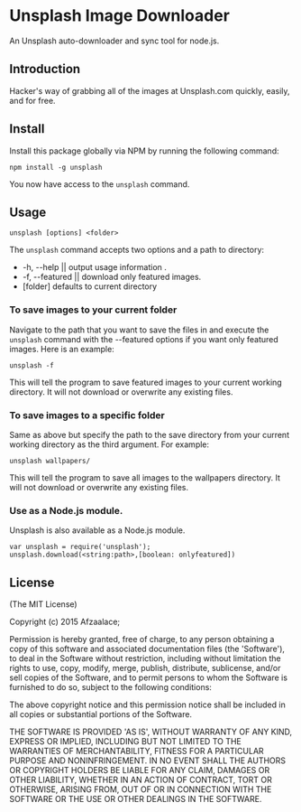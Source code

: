 # Unsplash Image Downloader

An Unsplash auto-downloader and sync tool for node.js.

## Introduction

Hacker's way of grabbing all of the images at Unsplash.com quickly, easily, and for free.

## Install

Install this package globally via NPM by running the following command:

```shell
npm install -g unsplash
```

You now have access to the `unsplash` command.

## Usage

```shell
unsplash [options] <folder>
```

The `unsplash` command accepts two options and a path to directory:

* -h, --help		|| output usage information .
* -f, --featured 	|| download only featured images.
* [folder] defaults to current directory

### To save images to your current folder

Navigate to the path that you want to save the files in and execute the `unsplash` command with the --featured options if you want only featured images. Here is an example:

```shell
unsplash -f
```

This will tell the program to save featured images to your current working directory. It will not download or overwrite any existing files.

### To save images to a specific folder

Same as above but specify the path to the save directory from your current working directory as the third argument. For example:

```shell
unsplash wallpapers/
```

This will tell the program to save all images to the wallpapers directory. It will not download or overwrite any existing files.

### Use as a Node.js module.
Unsplash is also available as a Node.js module.

```
var unsplash = require('unsplash');
unsplash.download(<string:path>,[boolean: onlyfeatured])
```


## License ##

(The MIT License)

Copyright (c) 2015 Afzaalace;

Permission is hereby granted, free of charge, to any person obtaining
a copy of this software and associated documentation files (the
'Software'), to deal in the Software without restriction, including
without limitation the rights to use, copy, modify, merge, publish,
distribute, sublicense, and/or sell copies of the Software, and to
permit persons to whom the Software is furnished to do so, subject to
the following conditions:

The above copyright notice and this permission notice shall be
included in all copies or substantial portions of the Software.

THE SOFTWARE IS PROVIDED 'AS IS', WITHOUT WARRANTY OF ANY KIND,
EXPRESS OR IMPLIED, INCLUDING BUT NOT LIMITED TO THE WARRANTIES OF
MERCHANTABILITY, FITNESS FOR A PARTICULAR PURPOSE AND NONINFRINGEMENT.
IN NO EVENT SHALL THE AUTHORS OR COPYRIGHT HOLDERS BE LIABLE FOR ANY
CLAIM, DAMAGES OR OTHER LIABILITY, WHETHER IN AN ACTION OF CONTRACT,
TORT OR OTHERWISE, ARISING FROM, OUT OF OR IN CONNECTION WITH THE
SOFTWARE OR THE USE OR OTHER DEALINGS IN THE SOFTWARE.